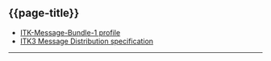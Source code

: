 ## {{page-title}}

- [ITK-Message-Bundle-1 profile](https://fhir.nhs.uk/STU3/StructureDefinition/ITK-Message-Bundle-1)
- [ITK3 Message Distribution specification](https://developer.nhs.uk/apis/itk3messagedistribution-2-9-0/index.html)

---